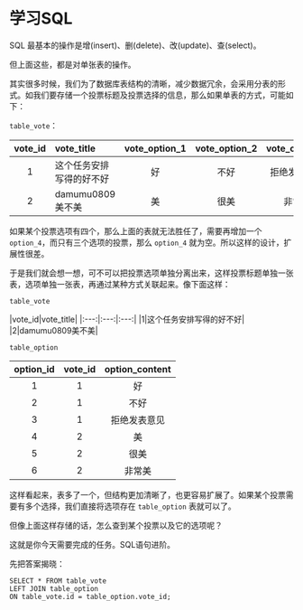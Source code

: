 # 学习SQL

SQL 最基本的操作是增(insert)、删(delete)、改(update)、查(select)。

但上面这些，都是对单张表的操作。

其实很多时候，我们为了数据库表结构的清晰，减少数据冗余，会采用分表的形式。如我们要存储一个投票标题及投票选择的信息，那么如果单表的方式，可能如下：

`table_vote`：

|vote_id |vote_title | vote_option_1 | vote_option_2 | vote_option_3 |...|
|:---:|:---|:---:|:---:|:---:|:---:|
|1|这个任务安排写得的好不好|好|不好|拒绝发表意见|
|2|damumu0809美不美|美|很美|非常美|

如果某个投票选项有四个，那么上面的表就无法胜任了，需要再增加一个 `option_4`，而只有三个选项的投票，那么 `option_4` 就为空。所以这样的设计，扩展性很差。

于是我们就会想一想，可不可以把投票选项单独分离出来，这样投票标题单独一张表，选项单独一张表，再通过某种方式关联起来。像下面这样：

`table_vote`

|vote_id|vote_title|
|:---:|:---:|:---:|
|1|这个任务安排写得的好不好|
|2|damumu0809美不美|

`table_option`

|option_id|vote_id|option_content|
|:---:|:---:|:---:|
|1|1|好|
|2|1|不好|
|3|1|拒绝发表意见|
|4|2|美|
|5|2|很美|
|6|2|非常美|

这样看起来，表多了一个，但结构更加清晰了，也更容易扩展了。如果某个投票需要有多个选择，我们直接将选项存在 `table_option` 表就可以了。

但像上面这样存储的话，怎么查到某个投票以及它的选项呢？

这就是你今天需要完成的任务。SQL语句进阶。

先把答案揭晓：

```
SELECT * FROM table_vote
LEFT JOIN table_option
ON table_vote.id = table_option.vote_id;
```

